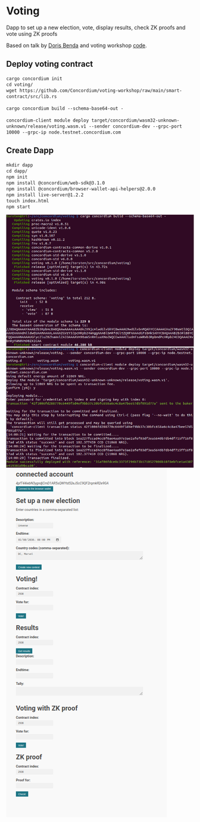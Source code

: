 # Voting

Dapp to set up a new election, vote, display results, check ZK proofs and vote using ZK proofs

Based on talk by [Doris Benda](https://www.youtube.com/watch?v=J-SP_ptKu_I) and voting workshop [code](https://github.com/Concordium/voting-workshop).


## Deploy voting contract
    cargo concordium init
    cd voting/
    wget https://github.com/Concordium/voting-workshop/raw/main/smart-contract/src/lib.rs

    cargo concordium build --schema-base64-out -

    concordium-client module deploy target/concordium/wasm32-unknown-unknown/release/voting.wasm.v1 --sender concordium-dev --grpc-port 10000 --grpc-ip node.testnet.concordium.com

## Create Dapp

    mkdir dapp
    cd dapp/
    npm init
    npm install @concordium/web-sdk@3.1.0
    npm install @concordium/browser-wallet-api-helpers@2.0.0
    npm install live-server@1.2.2
    touch index.html
    npm start

![build](../assets/build.png)
![deploy](../assets/deploy2.png)
![voting](../assets/voting.png)

